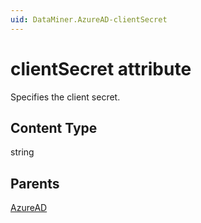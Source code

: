 ```yaml
---
uid: DataMiner.AzureAD-clientSecret
---
```


# clientSecret attribute

Specifies the client secret.

## Content Type

string

## Parents

[AzureAD](xref:DataMiner.AzureAD)
